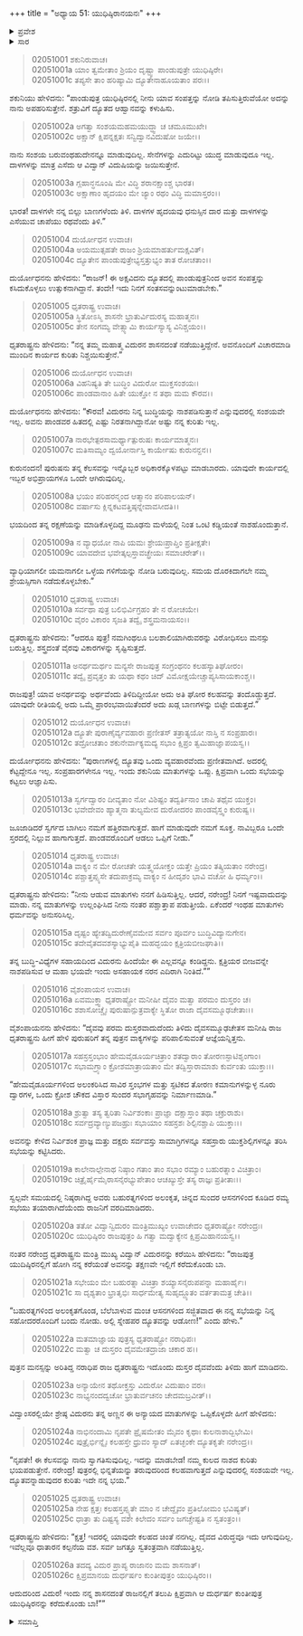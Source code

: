 +++
title = "ಅಧ್ಯಾಯ 51: ಯುಧಿಷ್ಠಿರಾನಯನಃ"
+++

<details><summary>ಪ್ರವೇಶ</summary>


।।   ಓಂ ಓಂ ನಮೋ ನಾರಾಯಣಾಯ।।   ಶ್ರೀ ವೇದವ್ಯಾಸಾಯ ನಮಃ ।।

ಶ್ರೀ ಕೃಷ್ಣದ್ವೈಪಾಯನ ವೇದವ್ಯಾಸ ವಿರಚಿತ  

**ಶ್ರೀ ಮಹಾಭಾರತ**

**ಸಭಾ ಪರ್ವ**

**ದ್ಯೂತ ಪರ್ವ**

**ಅಧ್ಯಾಯ 51**

</details>


<details><summary>ಸಾರ</summary>

ಶತ್ರುವಿಗೆ ದ್ಯೂತದ ಆಹ್ವಾನವನ್ನು ನೀಡಿದರೆ ತಾನು ಯುಧಿಷ್ಠಿರನ ಯಾವ ಸಂಪತ್ತನ್ನು ನೋಡಿ ದುರ್ಯೋಧನನು ಪರಿತಪಿಸುತ್ತಿದ್ದಾನೋ ಅದನ್ನು ಅಪಹರಿಸಿಕೊಡುವೆನೆಂದು ಶಕುನಿಯು ಆಶ್ವಾಸನೆ ನೀಡುವುದು; ಅದರ ಕುರಿತು ದುರ್ಯೋಧನ-ಧೃತರಾಷ್ಟ್ರರ ನಡುವೆ ಚರ್ಚೆ (1-16). ಸಭೆಯು ಸಿದ್ಧವಾದಾಗ ಧೃತರಾಷ್ಟ್ರನು ದ್ಯೂತದ ವಿರುದ್ಧ ಸಲಹೆ ನೀಡಿದ ವಿದುರನನ್ನೇ ಯುಧಿಷ್ಠಿರನನ್ನು ಕರೆತರಲು ಆಜ್ಞೆಯಿತ್ತುದು (17-26).

</details>


> 02051001 ಶಕುನಿರುವಾಚ।   
02051001a ಯಾಂ ತ್ವಮೇತಾಂ ಶ್ರಿಯಂ ದೃಷ್ಟ್ವಾ ಪಾಂಡುಪುತ್ರೇ ಯುಧಿಷ್ಠಿರೇ।  
02051001c ತಪ್ಯಸೇ ತಾಂ ಹರಿಷ್ಯಾಮಿ ದ್ಯೂತೇನಾಹೂಯತಾಂ ಪರಃ।।

ಶಕುನಿಯು ಹೇಳಿದನು: “ಪಾಂಡುಪುತ್ರ ಯುಧಿಷ್ಠಿರನಲ್ಲಿ ನೀನು ಯಾವ ಸಂಪತ್ತನ್ನು ನೋಡಿ ತಪಿಸುತ್ತಿರುವೆಯೋ ಅದನ್ನು ನಾನು ಅಪಹರಿಸುತ್ತೇನೆ. ಶತ್ರುವಿಗೆ ದ್ಯೂತದ ಆಹ್ವಾನವನ್ನು ಕಳುಹಿಸು.

> 02051002a ಅಗತ್ವಾ ಸಂಶಯಮಹಮಯುದ್ಧ್ವಾ ಚ ಚಮೂಮುಖೇ।  
02051002c ಅಕ್ಷಾನ್ ಕ್ಷಿಪನ್ನಕ್ಷತಃ ಸನ್ವಿದ್ವಾನವಿದುಷೋ ಜಯೇ।।

ನಾನು ಸಂಶಯ ಬರುವಂಥಹುದೇನನ್ನೂ ಮಾಡುವುದಿಲ್ಲ. ಸೇನೆಗಳನ್ನು ಎದುರಿಟ್ಟು ಯುದ್ಧ ಮಾಡುವುದೂ ಇಲ್ಲ. ದಾಳಗಳನ್ನು ಮಾತ್ರ ಎಸೆದು ಆ ವಿದ್ವಾನ್ ವಿದುಷಿಯನ್ನು ಜಯಿಸುತ್ತೇನೆ.

> 02051003a ಗ್ಲಹಾನ್ಧನೂಂಷಿ ಮೇ ವಿದ್ಧಿ ಶರಾನಕ್ಷಾಂಶ್ಚ ಭಾರತ।  
02051003c ಅಕ್ಷಾಣಾಂ ಹೃದಯಂ ಮೇ ಜ್ಯಾಂ ರಥಂ ವಿದ್ಧಿ ಮಮಾಸ್ತರಂ।।

ಭಾರತ! ದಾಳಗಳೇ ನನ್ನ ಬಿಲ್ಲು ಬಾಣಗಳೆಂದು ತಿಳಿ. ದಾಳಗಳ ಹೃದಯವು ಧನುಸ್ಸಿನ ದಾರ ಮತ್ತು ದಾಳಗಳನ್ನು ಎಸೆಯುವ ಚಾಪೆಯು ರಥವೆಂದು ತಿಳಿ.”

> 02051004 ದುರ್ಯೋಧನ ಉವಾಚ।  
02051004a ಅಯಮುತ್ಸಹತೇ ರಾಜಂ ಶ್ರಿಯಮಾಹರ್ತುಮಕ್ಷವಿತ್।  
02051004c ದ್ಯೂತೇನ ಪಾಂಡುಪುತ್ರೇಭ್ಯಸ್ತತ್ತುಭ್ಯಂ ತಾತ ರೋಚತಾಂ।।

ದುರ್ಯೋಧನನು ಹೇಳಿದನು: “ರಾಜನ್! ಈ ಅಕ್ಷವಿದನು ದ್ಯೂತದಲ್ಲಿ ಪಾಂಡುಪುತ್ರನಿಂದ ಅವನ ಸಂಪತ್ತನ್ನು ಕಸಿದುಕೊಳ್ಳಲು ಉತ್ಸುಕನಾಗಿದ್ದಾನೆ. ತಂದೇ! ಇದು ನಿನಗೆ ಸಂತಸವನ್ನುಂಟುಮಾಡಬೇಕು.”

> 02051005 ಧೃತರಾಷ್ಟ್ರ ಉವಾಚ।  
02051005a ಸ್ಥಿತೋಽಸ್ಮಿ ಶಾಸನೇ ಭ್ರಾತುರ್ವಿದುರಸ್ಯ ಮಹಾತ್ಮನಃ।  
02051005c ತೇನ ಸಂಗಮ್ಯ ವೇತ್ಸ್ಯಾಮಿ ಕಾರ್ಯಸ್ಯಾಸ್ಯ ವಿನಿಶ್ಚಯಂ।।

ಧೃತರಾಷ್ಟ್ರನು ಹೇಳಿದನು: “ನನ್ನ ತಮ್ಮ ಮಹಾತ್ಮ ವಿದುರನ ಶಾಸನದಂತೆ ನಡೆಯುತ್ತಿದ್ದೇನೆ. ಅವನೊಂದಿಗೆ ವಿಚಾರಮಾಡಿ ಮುಂದಿನ ಕಾರ್ಯದ ಕುರಿತು ನಿಶ್ಚಯಿಸುತ್ತೇನೆ.”

> 02051006 ದುರ್ಯೋಧನ ಉವಾಚ।  
02051006a ವಿಹನಿಷ್ಯತಿ ತೇ ಬುದ್ಧಿಂ ವಿದುರೋ ಮುಕ್ತಸಂಶಯಃ।  
02051006c ಪಾಂಡವಾನಾಂ ಹಿತೇ ಯುಕ್ತೋ ನ ತಥಾ ಮಮ ಕೌರವ।।

ದುರ್ಯೋಧನನು ಹೇಳಿದನು: “ಕೌರವ! ವಿದುರನು ನಿನ್ನ ಬುದ್ಧಿಯನ್ನು ನಾಶಪಡಿಸುತ್ತಾನೆ ಎನ್ನುವುದರಲ್ಲಿ ಸಂಶಯವೇ ಇಲ್ಲ. ಅವನು ಪಾಂಡವರ ಹಿತದಲ್ಲಿ ಎಷ್ಟು ನಿರತನಾಗಿದ್ದಾನೋ ಅಷ್ಟು ನನ್ನ ಕುರಿತು ಇಲ್ಲ.

> 02051007a ನಾರಭೇತ್ಪರಸಾಮರ್ಥ್ಯಾತ್ಪುರುಷಃ ಕಾರ್ಯಮಾತ್ಮನಃ।  
02051007c ಮತಿಸಾಮ್ಯಂ ದ್ವಯೋರ್ನಾಸ್ತಿ ಕಾರ್ಯೇಷು ಕುರುನನ್ದನ।।

ಕುರುನಂದನ! ಪುರುಷನು ತನ್ನ ಕೆಲಸವನ್ನು ಇನ್ನೊಬ್ಬರ ಅಧಿಕಾರಕ್ಕೊಳಪಟ್ಟು ಮಾಡಬಾರದು. ಯಾವುದೇ ಕಾರ್ಯದಲ್ಲಿ ಇಬ್ಬರ ಅಭಿಪ್ರಾಯಗಳೂ ಒಂದೇ ಆಗಿರುವುದಿಲ್ಲ.

> 02051008a ಭಯಂ ಪರಿಹರನ್ಮಂದ ಆತ್ಮಾನಂ ಪರಿಪಾಲಯನ್।  
02051008c ವರ್ಷಾಸು ಕ್ಲಿನ್ನಕಟವತ್ತಿಷ್ಠನ್ನೇವಾವಸೀದತಿ।।

ಭಯದಿಂದ ತನ್ನ ರಕ್ಷಣೆಯನ್ನು ಮಾಡಿಕೊಳ್ಳದಿದ್ದ ಮೂಢನು ಮಳೆಯಲ್ಲಿ ನಿಂತ ಒಂಟಿ ಕಡ್ಡಿಯಂತೆ ನಾಶಹೊಂದುತ್ತಾನೆ.

> 02051009a ನ ವ್ಯಾಧಯೋ ನಾಪಿ ಯಮಃ ಶ್ರೇಯಃಪ್ರಾಪ್ತಿಂ ಪ್ರತೀಕ್ಷತೇ।  
02051009c ಯಾವದೇವ ಭವೇತ್ಕಲ್ಪಸ್ತಾವಚ್ಛ್ರೇಯಃ ಸಮಾಚರೇತ್।।

ವ್ಯಾಧಿಯಾಗಲೀ ಯಮನಾಗಲೀ ಒಳ್ಳೆಯ ಗಳಿಗೆಯನ್ನು ನೋಡಿ ಬರುವುದಿಲ್ಲ. ಸಮಯ ದೊರಕಿದಾಗಲೇ ನಮ್ಮ ಶ್ರೇಯಸ್ಸಿಗಾಗಿ ನಡೆದುಕೊಳ್ಳಬೇಕು.”

> 02051010 ಧೃತರಾಷ್ಟ್ರ ಉವಾಚ।  
02051010a ಸರ್ವಥಾ ಪುತ್ರ ಬಲಿಭಿರ್ವಿಗ್ರಹಂ ತೇ ನ ರೋಚಯೇ।  
02051010c ವೈರಂ ವಿಕಾರಂ ಸೃಜತಿ ತದ್ವೈ ಶಸ್ತ್ರಮನಾಯಸಂ।।

ಧೃತರಾಷ್ಟ್ರನು ಹೇಳಿದನು: “ಆದರೂ ಪುತ್ರ! ನಮಗಿಂಥಲೂ ಬಲಶಾಲಿಯಾಗಿರುವರನ್ನು ವಿರೋಧಿಸಲು ಮನಸ್ಸು ಬರುತ್ತಿಲ್ಲ. ಶಸ್ತ್ರದಂತೆ ವೈರವು ವಿಕಾರಗಳನ್ನು ಸೃಷ್ಟಿಸುತ್ತದೆ.

> 02051011a ಅನರ್ಥಮರ್ಥಂ ಮನ್ಯಸೇ ರಾಜಪುತ್ರ
	ಸಂಗ್ರಂಥನಂ ಕಲಹಸ್ಯಾತಿಘೋರಂ।   
> 02051011c ತದ್ವೈ ಪ್ರವೃತ್ತಂ ತು ಯಥಾ ಕಥಂ ಚಿದ್
	ವಿಮೋಕ್ಷಯೇಚ್ಚಾಪ್ಯಸಿಸಾಯಕಾಂಶ್ಚ।।   

ರಾಜಪುತ್ರ! ಯಾವ ಅನರ್ಥವನ್ನು ಅರ್ಥವೆಂದು ತಿಳಿದಿದ್ದೀಯೋ ಅದು ಅತಿ ಘೋರ ಕಲಹವನ್ನು ತಂದೊಡ್ಡುತ್ತದೆ. ಯಾವುದೇ ರೀತಿಯಲ್ಲಿ ಅದು ಒಮ್ಮೆ ಪ್ರಾರಂಭವಾಯಿತೆಂದರೆ ಅದು ಖಡ್ಗ ಬಾಣಗಳನ್ನು ಬಿಟ್ಟೇ ಬಿಡುತ್ತದೆ.”

> 02051012 ದುರ್ಯೋಧನ ಉವಾಚ।  
02051012a ದ್ಯೂತೇ ಪುರಾಣೈರ್ವ್ಯವಹಾರಃ ಪ್ರಣೀತಸ್
	ತತ್ರಾತ್ಯಯೋ ನಾಸ್ತಿ ನ ಸಂಪ್ರಹಾರಃ।  
> 02051012c ತದ್ರೋಚತಾಂ ಶಕುನೇರ್ವಾಕ್ಯಮದ್ಯ
	ಸಭಾಂ ಕ್ಷಿಪ್ರಂ ತ್ವಮಿಹಾಜ್ಞಾಪಯಸ್ವ।।   

ದುರ್ಯೋಧನನು ಹೇಳಿದನು: “ಪುರಾಣಗಳಲ್ಲಿ ದ್ಯೂತವು ಒಂದು ವ್ಯವಹಾರವೆಂದು ಪ್ರಣೀತವಾಗಿದೆ. ಅದರಲ್ಲಿ ಕೆಟ್ಟದ್ದೇನೂ ಇಲ್ಲ. ಸಂಪ್ರಹಾರಗಳೇನೂ ಇಲ್ಲ. ಇಂದು ಶಕುನಿಯ ಮಾತುಗಳನ್ನು ಒಪ್ಪು. ಕ್ಷಿಪ್ರವಾಗಿ ಒಂದು ಸಭೆಯನ್ನು ಕಟ್ಟಲು ಆಜ್ಞಾಪಿಸು.

> 02051013a ಸ್ವರ್ಗದ್ವಾರಂ ದೀವ್ಯತಾಂ ನೋ ವಿಶಿಷ್ಟಂ
	ತದ್ವರ್ತಿನಾಂ ಚಾಪಿ ತಥೈವ ಯುಕ್ತಂ।  
> 02051013c ಭವೇದೇವಂ ಹ್ಯಾತ್ಮನಾ ತುಲ್ಯಮೇವ
	ದುರೋದರಂ ಪಾಂಡವೈಸ್ತ್ವಂ ಕುರುಷ್ವ।।  

ಜೂಜಾಡಿದರೆ ಸ್ವರ್ಗದ ಬಾಗಿಲು ನಮಗೆ ಹತ್ತಿರವಾಗುತ್ತದೆ. ಹಾಗೆ ಮಾಡುವುದೇ ನಮಗೆ ಸೂಕ್ತ. ನಾವಿಬ್ಬರೂ ಒಂದೇ ಸ್ತರದಲ್ಲಿ ನಿಲ್ಲುವ ಹಾಗಾಗುತ್ತದೆ. ಪಾಂಡವರೊಂದಿಗೆ ಆಡಲು ಒಪ್ಪಿಗೆ ನೀಡು.”

> 02051014 ಧೃತರಾಷ್ಟ್ರ ಉವಾಚ।  
02051014a ವಾಕ್ಯಂ ನ ಮೇ ರೋಚತೇ ಯತ್ತ್ವಯೋಕ್ತಂ
	ಯತ್ತೇ ಪ್ರಿಯಂ ತತ್ಕ್ರಿಯತಾಂ ನರೇಂದ್ರ।  
> 02051014c ಪಶ್ಚಾತ್ತಪ್ಸ್ಯಸೇ ತದುಪಾಕ್ರಮ್ಯ ವಾಕ್ಯಂ
	ನ ಹೀದೃಶಂ ಭಾವಿ ವಚೋ ಹಿ ಧರ್ಮ್ಯಂ।।  

ಧೃತರಾಷ್ಟ್ರನು ಹೇಳಿದನು: “ನೀನು ಆಡುವ ಮಾತುಗಳು ನನಗೆ ಹಿಡಿಸುತ್ತಿಲ್ಲ. ಆದರೆ, ನರೇಂದ್ರ! ನಿನಗೆ ಇಷ್ಟವಾದುದನ್ನು ಮಾಡು. ನನ್ನ ಮಾತುಗಳನ್ನು ಉಲ್ಲಂಘಿಸಿದ ನೀನು ನಂತರ ಪಶ್ಚಾತ್ತಾಪ ಪಡುತ್ತೀಯೆ. ಏಕೆಂದರೆ ಇಂಥಹ ಮಾತುಗಳು ಧರ್ಮವನ್ನು ಅನುಸರಿಸಿಲ್ಲ.

> 02051015a ದೃಷ್ಟಂ ಹ್ಯೇತದ್ವಿದುರೇಣೈವಮೇವ
	ಸರ್ವಂ ಪೂರ್ವಂ ಬುದ್ಧಿವಿದ್ಯಾನುಗೇನ।  
> 02051015c ತದೇವೈತದವಶಸ್ಯಾಭ್ಯುಪೈತಿ
	ಮಹದ್ಭಯಂ ಕ್ಷತ್ರಿಯಬೀಜಘಾತಿ।।   

ತನ್ನ ಬುದ್ಧಿ-ವಿಧ್ಯೆಗಳ ಸಹಾಯದಿಂದ ವಿದುರನು ಹಿಂದೆಯೇ ಈ ಎಲ್ಲವನ್ನೂ ಕಂಡಿದ್ದನು. ಕ್ಷತ್ರಿಯರ ಬೀಜವನ್ನೇ ನಾಶಪಡಿಸುವ ಆ ಮಹಾ ಭಯವೇ ಇಂದು ಅಸಹಾಯಕ ನರನ ಎದಿರಾಗಿ ನಿಂತಿದೆ.””

> 02051016 ವೈಶಂಪಾಯನ ಉವಾಚ।  
02051016a ಏವಮುಕ್ತ್ವಾ ಧೃತರಾಷ್ಟ್ರೋ ಮನೀಷೀ
	ದೈವಂ ಮತ್ವಾ ಪರಮಂ ದುಸ್ತರಂ ಚ।  
> 02051016c ಶಶಾಸೋಚ್ಚೈಃ ಪುರುಷಾನ್ಪುತ್ರವಾಕ್ಯೇ
	ಸ್ಥಿತೋ ರಾಜಾ ದೈವಸಮ್ಮೂಢಚೇತಾಃ।।  

ವೈಶಂಪಾಯನನು ಹೇಳಿದನು: “ದೈವವು ಪರಮ ದುಸ್ತರವಾದುದೆಂದು ತಿಳಿದು ದೈವಸಮ್ಮೂಢಚೇತಸ ಮನೀಷಿ ರಾಜ ಧೃತರಾಷ್ಟ್ರನು ಹೀಗೆ ಹೇಳಿ ಪುರುಷರಿಗೆ ತನ್ನ ಪುತ್ರನ ವಾಕ್ಯಗಳನ್ನು ಪರಿಪಾಲಿಸುವಂತೆ ಆಜ್ಞೆಯನ್ನಿತ್ತನು.

> 02051017a ಸಹಸ್ರಸ್ತಂಭಾಂ ಹೇಮವೈಡೂರ್ಯಚಿತ್ರಾಂ
	ಶತದ್ವಾರಾಂ ತೋರಣಸ್ಫಾಟಿಶೃಂಗಾಂ।  
> 02051017c ಸಭಾಮಗ್ರ್ಯಾಂ ಕ್ರೋಶಮಾತ್ರಾಯತಾಂ ಮೇ
	ತದ್ವಿಸ್ತಾರಾಮಾಶು ಕುರ್ವಂತು ಯುಕ್ತಾಃ।।  

“ಹೇಮವೈಡೂರ್ಯಗಳಿಂದ ಅಲಂಕರಿಸಿದ ಸಾವಿರ ಸ್ತಂಭಗಳ ಮತ್ತು ಸ್ಫಟಿಕದ ತೋರಣ ಕಮಾನುಗಳನ್ನುಳ್ಳ ನೂರು ದ್ವಾರಗಳ, ಒಂದು ಕ್ರೋಶ ಚೌಕದ ವಿಸ್ತಾರ ಸುಂದರ ಸಭಾಗೃಹವನ್ನು ನಿರ್ಮಾಣಮಾಡಿ.”

> 02051018a ಶ್ರುತ್ವಾ ತಸ್ಯ ತ್ವರಿತಾ ನಿರ್ವಿಶಂಕಾಃ
	ಪ್ರಾಜ್ಞಾ ದಕ್ಷಾಸ್ತಾಂ ತಥಾ ಚಕ್ರುರಾಶು।  
> 02051018c ಸರ್ವದ್ರವ್ಯಾಣ್ಯುಪಜಹ್ರುಃ ಸಭಾಯಾಂ
	ಸಹಸ್ರಶಃ ಶಿಲ್ಪಿನಶ್ಚಾಪಿ ಯುಕ್ತಾಃ।।   

ಅವನನ್ನು ಕೇಳಿದ ನಿರ್ವಿಶಂಕ ಪ್ರಾಜ್ಞ ಮತ್ತು ದಕ್ಷರು ಸರ್ವವಸ್ತು ಸಾಮಾಗ್ರಿಗಳನ್ನೂ ಸಹಸ್ರಾರು ಯುಕ್ತಶಿಲ್ಪಿಗಳನ್ನೂ ತರಿಸಿ ಸಭೆಯನ್ನು ಕಟ್ಟಿಸಿದರು.

> 02051019a ಕಾಲೇನಾಲ್ಪೇನಾಥ ನಿಷ್ಠಾಂ ಗತಾಂ ತಾಂ
	ಸಭಾಂ ರಮ್ಯಾಂ ಬಹುರತ್ನಾಂ ವಿಚಿತ್ರಾಂ।  
> 02051019c ಚಿತ್ರೈರ್ಹೈಮೈರಾಸನೈರಭ್ಯುಪೇತಾಂ
	ಆಚಖ್ಯುಸ್ತೇ ತಸ್ಯ ರಾಜ್ಞಃ ಪ್ರತೀತಾಃ।।  

ಸ್ವಲ್ಪವೇ ಸಮಯದಲ್ಲಿ ನಿಷ್ಠರಾಗಿದ್ದ ಅವರು ಬಹುರತ್ನಗಳಿಂದ ಅಲಂಕೃತ, ಚಿನ್ನದ ಸುಂದರ ಆಸನಗಳಿಂದ ಕೂಡಿದ ರಮ್ಯ ಸಭೆಯು ತಯಾರಾಗಿದೆಯೆಂದು ರಾಜನಿಗೆ ವರದಿಮಾಡಿದರು.

> 02051020a ತತೋ ವಿದ್ವಾನ್ವಿದುರಂ ಮಂತ್ರಿಮುಖ್ಯಂ
	ಉವಾಚೇದಂ ಧೃತರಾಷ್ಟ್ರೋ ನರೇಂದ್ರಃ।  
> 02051020c ಯುಧಿಷ್ಠಿರಂ ರಾಜಪುತ್ರಂ ಹಿ ಗತ್ವಾ
	ಮದ್ವಾಕ್ಯೇನ ಕ್ಷಿಪ್ರಮಿಹಾನಯಸ್ವ।।  

ನಂತರ ನರೇಂದ್ರ ಧೃತರಾಷ್ಟ್ರನು ಮಂತ್ರಿ ಮುಖ್ಯ ವಿದ್ವಾನ್ ವಿದುರನನ್ನು ಕರೆಯಿಸಿ ಹೇಳಿದನು: “ರಾಜಪುತ್ರ ಯುದಿಷ್ಠಿರನಲ್ಲಿಗೆ ಹೋಗಿ ನನ್ನ ಕರೆಯಂತೆ ಅವನನ್ನು ತಕ್ಷಣವೇ ಇಲ್ಲಿಗೆ ಕರೆದುಕೊಂಡು ಬಾ.

> 02051021a ಸಭೇಯಂ ಮೇ ಬಹುರತ್ನಾ ವಿಚಿತ್ರಾ
	ಶಯ್ಯಾಸನೈರುಪಪನ್ನಾ ಮಹಾರ್ಹೈಃ।  
> 02051021c ಸಾ ದೃಶ್ಯತಾಂ ಭ್ರಾತೃಭಿಃ ಸಾರ್ಧಮೇತ್ಯ
	ಸುಹೃದ್ದ್ಯೂತಂ ವರ್ತತಾಮತ್ರ ಚೇತಿ।।  

“ಬಹುರತ್ನಗಳಿಂದ ಅಲಂಕೃತಗೊಂಡ, ಬೆಲೆಬಾಳುವ ಮಂಚ ಆಸನಗಳಿಂದ ಸಜ್ಜಿತವಾದ ಈ ನನ್ನ ಸಭೆಯನ್ನು ನಿನ್ನ ಸಹೋದರರೊಂದಿಗೆ ಬಂದು ನೋಡು. ಅಲ್ಲಿ ಸ್ನೇಹಪರ ದ್ಯೂತವನ್ನು ಆಡೋಣ!” ಎಂದು ಹೇಳು.”

> 02051022a ಮತಮಾಜ್ಞಾಯ ಪುತ್ರಸ್ಯ ಧೃತರಾಷ್ಟ್ರೋ ನರಾಧಿಪಃ।  
02051022c ಮತ್ವಾ ಚ ದುಸ್ತರಂ ದೈವಮೇತದ್ರಾಜಾ ಚಕಾರ ಹ।।

ಪುತ್ರನ ಮನಸ್ಸನ್ನು ಅರಿತಿದ್ಡ ನರಾಧಿಪ ರಾಜ ಧೃತರಾಷ್ಟ್ರನು ಇದೊಂದು ದುಸ್ತರ ದೈವವೆಂದು ತಿಳಿದು ಹಾಗೆ ಮಾಡಿದನು.

> 02051023a ಅನ್ಯಾಯೇನ ತಥೋಕ್ತಸ್ತು ವಿದುರೋ ವಿದುಷಾಂ ವರಃ।  
02051023c ನಾಭ್ಯನಂದದ್ವಚೋ ಭ್ರಾತುರ್ವಚನಂ ಚೇದಮಬ್ರವೀತ್।।

ವಿದ್ವಾಂಸರಲ್ಲಿಯೇ ಶ್ರೇಷ್ಠ ವಿದುರನು ತನ್ನ ಅಣ್ಣನ ಈ ಅನ್ಯಾಯದ ಮಾತುಗಳನ್ನು ಒಪ್ಪಿಕೊಳ್ಳದೇ ಹೀಗೆ ಹೇಳಿದನು:

> 02051024a ನಾಭಿನಂದಾಮಿ ನೃಪತೇ ಪ್ರೈಷಮೇತಂ
	ಮೈವಂ ಕೃಥಾಃ ಕುಲನಾಶಾದ್ಬಿಭೇಮಿ।  
> 02051024c ಪುತ್ರೈರ್ಭಿನ್ನೈಃ ಕಲಹಸ್ತೇ ಧ್ರುವಂ ಸ್ಯಾದ್
	ಏತಚ್ಛಂಕೇ ದ್ಯೂತಕೃತೇ ನರೇಂದ್ರ।।  

“ನೃಪತೇ! ಈ ಕೆಲಸವನ್ನು ನಾನು ಸ್ವಾಗತಿಸುವುದಿಲ್ಲ. ಇದನ್ನು ಮಾಡಬೇಡ! ನಮ್ಮ ಕುಲದ ನಾಶದ ಕುರಿತು ಭಯಪಡುತ್ತೇನೆ. ನರೇಂದ್ರ! ಪುತ್ರರಲ್ಲಿ ಭಿನ್ನತೆಯನ್ನು ತರುವುದರಿಂದ ಕಲಹವಾಗುತ್ತದೆ ಎನ್ನುವುದರಲ್ಲಿ ಸಂಶಯವೇ ಇಲ್ಲ. ದ್ಯೂತವನ್ನಾಡುವುದರ ಕುರಿತು ಇದೇ ನನ್ನ ಭಯ.”

> 02051025 ಧೃತರಾಷ್ಟ್ರ ಉವಾಚ।  
02051025a ನೇಹ ಕ್ಷತ್ತಃ ಕಲಹಸ್ತಪ್ಸ್ಯತೇ ಮಾಂ
	ನ ಚೇದ್ದೈವಂ ಪ್ರತಿಲೋಮಂ ಭವಿಷ್ಯತ್।  
> 02051025c ಧಾತ್ರಾ ತು ದಿಷ್ಟಸ್ಯ ವಶೇ ಕಿಲೇದಂ
	ಸರ್ವಂ ಜಗಚ್ಚೇಷ್ಟತಿ ನ ಸ್ವತಂತ್ರಂ।।  

ಧೃತರಾಷ್ಟ್ರನು ಹೇಳಿದನು: “ಕ್ಷತ್ತ! ಇದರಲ್ಲಿ ಯಾವುದೇ ಕಲಹದ ಚಿಂತೆ ನನಗಿಲ್ಲ. ದೈವದ ವಿರುದ್ಧವೂ ಇದು ಆಗುವುದಿಲ್ಲ. ಇವೆಲ್ಲವೂ ಧಾತಾರನ ಕಲ್ಪನೆಯ ವಶ. ಸರ್ವ ಜಗತ್ತೂ ಸ್ವತಂತ್ರವಾಗಿ ನಡೆಯುತ್ತಿಲ್ಲ.

> 02051026a ತದದ್ಯ ವಿದುರ ಪ್ರಾಪ್ಯ ರಾಜಾನಂ ಮಮ ಶಾಸನಾತ್।  
02051026c ಕ್ಷಿಪ್ರಮಾನಯ ದುರ್ಧರ್ಷಂ ಕುಂತೀಪುತ್ರಂ ಯುಧಿಷ್ಠಿರಂ।।

ಆದುದರಿಂದ ವಿದುರ! ಇಂದು ನನ್ನ ಶಾಸನದಂತೆ ರಾಜನಲ್ಲಿಗೆ ತಲುಪಿ ಕ್ಷಿಪ್ರವಾಗಿ ಆ ದುರ್ಧರ್ಷ ಕುಂತೀಪುತ್ರ ಯುಧಿಷ್ಠಿರನನ್ನು ಕರೆದುಕೊಂಡು ಬಾ!””

<details><summary>ಸಮಾಪ್ತಿ</summary>


ಇತಿ ಶ್ರೀ ಮಹಾಭಾರತೇ ಸಭಾಪರ್ವಣಿ ದ್ಯೂತಪರ್ವಣಿ ಯುಧಿಷ್ಠಿರಾನಯನೇ ಏಕಪಂಚಶತ್ತಮೋಽಧ್ಯಾಯಃ।।  
ಇದು ಶ್ರೀ ಮಹಾಭಾರತದಲ್ಲಿ ಸಭಾಪರ್ವದಲ್ಲಿ ದ್ಯೂತಪರ್ವದಲ್ಲಿ ಯುಧಿಷ್ಠಿರಾನಯನ ಎನ್ನುವ ಐವತ್ತೊಂದನೆಯ ಅಧ್ಯಾಯವು.

</details>

